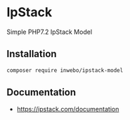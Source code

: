 # IpStack
Simple PHP7.2 IpStack Model

## Installation
```bash
composer require inwebo/ipstack-model
```
## Documentation
* https://ipstack.com/documentation